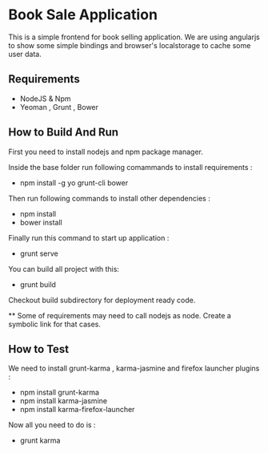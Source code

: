# Book Sale Application
This is a simple frontend for book selling application. We are using angularjs to show some simple bindings and browser's localstorage to cache some user data.

## Requirements
*   NodeJS & Npm
*   Yeoman , Grunt , Bower

## How to Build And Run

First you need to install nodejs and npm package manager. 

Inside the base folder run following comammands to install requirements :

* npm install -g yo grunt-cli bower

Then run following commands to install other dependencies :

* npm install
* bower install

Finally run this command to start up application :

* grunt serve

You can build all project with this:

* grunt build

Checkout build subdirectory for deployment ready code.

** Some of requirements may need to call nodejs as node. Create a symbolic link for that cases.

## How to Test

We need to install grunt-karma , karma-jasmine and firefox launcher plugins :

* npm install grunt-karma
* npm install karma-jasmine 
* npm install karma-firefox-launcher

Now all you need to do is :

* grunt karma
